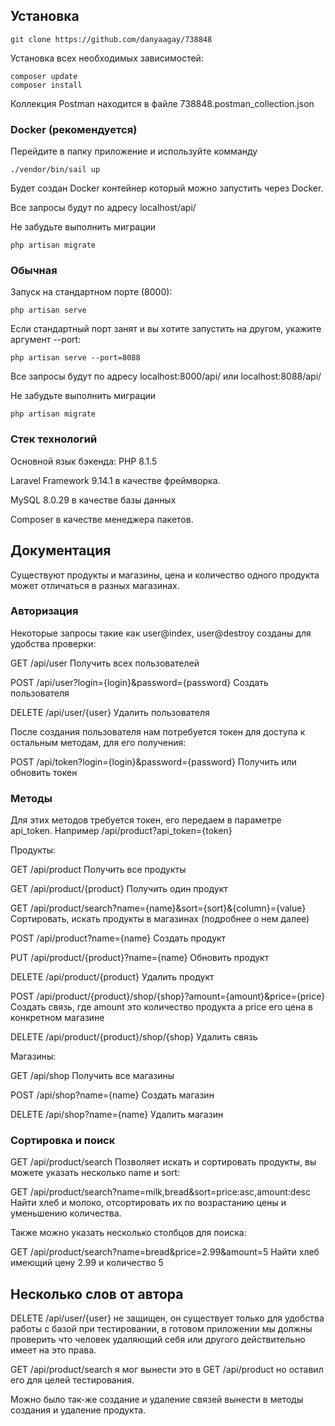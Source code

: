 ## Установка

`git clone https://github.com/danyaagay/738848`

Установка всех необходимых зависимостей:

```
composer update
composer install
```

Коллекция Postman находится в файле 738848.postman_collection.json

### Docker (рекомендуется)

Перейдите в папку приложение и используйте комманду

`./vendor/bin/sail up`

Будет создан Docker контейнер который можно запустить через Docker.

Все запросы будут по адресу localhost/api/

Не забудьте выполнить миграции 

`php artisan migrate`

### Обычная

Запуск на стандартном порте (8000):

`php artisan serve`

Если стандартный порт занят и вы хотите запустить на другом, укажите аргумент --port:

`php artisan serve --port=8088`

Все запросы будут по адресу localhost:8000/api/ или localhost:8088/api/

Не забудьте выполнить миграции 

`php artisan migrate`

### Стек технологий

Основной язык бэкенда: PHP 8.1.5

Laravel Framework 9.14.1 в качестве фреймворка.

MySQL 8.0.29 в качестве базы данных

Composer в качестве менеджера пакетов.

## Документация

Существуют продукты и магазины, цена и количество одного продукта может отличаться в разных магазинах.

### Авторизация

Некоторые запросы такие как user@index, user@destroy созданы для удобства проверки:

GET /api/user
Получить всех пользователей

POST /api/user?login={login}&password={password}
Создать пользователя

DELETE /api/user/{user}
Удалить пользователя

После создания пользователя нам потребуется токен для доступа к остальным методам, для его получения:

POST /api/token?login={login}&password={password}
Получить или обновить токен

### Методы

Для этих методов требуется токен, его передаем в параметре api_token.
Например /api/product?api_token={token}

Продукты:

GET /api/product
Получить все продукты

GET /api/product/{product}
Получить один продукт

GET /api/product/search?name={name}&sort={sort}&{column}={value}
Сортировать, искать продукты в магазинах (подробнее о нем далее)

POST /api/product?name={name}
Создать продукт

PUT /api/product/{product}?name={name}
Обновить продукт

DELETE /api/product/{product}
Удалить продукт

POST /api/product/{product}/shop/{shop}?amount={amount}&price={price}
Создать связь, где amount это количество продукта а price его цена в конкретном магазине

DELETE /api/product/{product}/shop/{shop}
Удалить связь

Магазины:

GET /api/shop
Получить все магазины

POST /api/shop?name={name}
Создать магазин

DELETE /api/shop?name={name}
Удалить магазин

### Сортировка и поиск

GET /api/product/search
Позволяет искать и сортировать продукты, вы можете указать несколько name и sort:

GET /api/product/search?name=milk,bread&sort=price:asc,amount:desc
Найти хлеб и молоко, отсортировать их по возрастанию цены и уменьшению количества.

Также можно указать несколько столбцов для поиска:

GET /api/product/search?name=bread&price=2.99&amount=5
Найти хлеб имеющий цену 2.99 и количество 5

## Несколько слов от автора

DELETE /api/user/{user} не защищен, он существует только для удобства работы с базой при тестировании, в готовом приложении мы должны проверить что человек удаляющий себя или другого действительно имеет на это права.

GET /api/product/search я мог вынести это в GET /api/product но оставил его для целей тестирования.

Можно было так-же создание и удаление связей вынести в методы создания и удаление продукта.